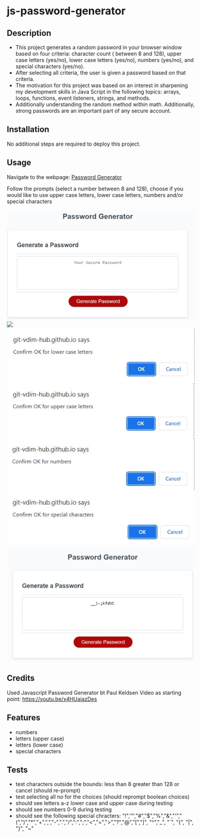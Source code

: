 # js-password-generator

## Description

 - This project generates a random password in your browser window based on four criteria: character count ( between 8 and 128), upper case letters (yes/no), lower case letters (yes/no), numbers (yes/no), and special characters (yes/no). 
 - After selecting all criteria, the user is given a password based on that criteria. 
 - The motivation for this project was based on an interest in sharpening my development skills in Java Script in the following topics: arrays, loops, functions, event listeners, strings, and methods. 
 - Additionally understanding the random method within math. Additionally, strong passwords are an important part of any secure account.

## Installation

No additional steps are required to deploy this project.

## Usage

Navigate to the webpage: [Password Generator](https://git-vdim-hub.github.io/js-password-generator/)

Follow the prompts (select a number between 8 and 128), choose if you would like to use upper case letters, lower case letters, numbers and/or special characters

![](./assets/images/Start.JPG)
![](./assets/images/#Characters.JPG)
![start](./assets/images/lowercase.JPG)
![start](./assets/images/UpperCase.JPG)
![start](./assets/images/numbers.JPG)
![start](./assets/images/specialchar.JPG)
![start](./assets/images/passwordgen.JPG)

## Credits

Used Javascript Password Generator bt Paul Keldsen Video as starting point:
https://youtu.be/x4HUaiazDes

## Features

- numbers
- letters (upper case)
- letters (lower case)
- special characters



## Tests

- test characters outside the bounds: less than 8 greater than 128 or cancel (should re-prompt)
- test selecting all no for the choices (should reprompt boolean choices)
- should see letters a-z lower case and upper case during testing
- should see numbers 0-9 during testing
- should see the following special chracters: "!",'"',"#","$","%","&","'","(",")","*","+",",","-",".","/",":",";","<","=",">","?","@","[","]", "^","_", "`", "{", "|", "}", "~"